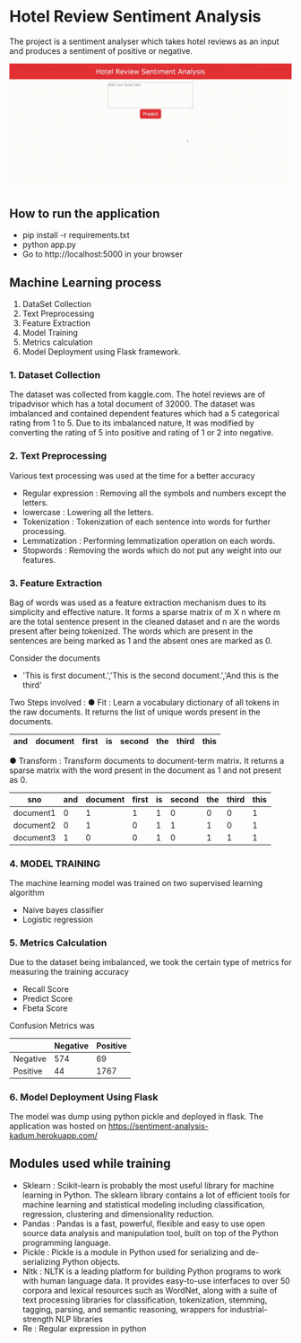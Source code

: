 # Hotel Review Sentiment Analysis

The project is a sentiment analyser which takes hotel reviews as an input and produces a sentiment of positive or negative.

![](sentimentanalysis.gif)

## How to run the application

- pip install -r requirements.txt 
- python app.py
- Go to http://localhost:5000 in your browser

## Machine Learning process

1. DataSet Collection
2. Text Preprocessing
3. Feature Extraction
4. Model Training
5. Metrics calculation
6. Model Deployment using Flask framework.

### 1. Dataset Collection

The dataset was collected from kaggle.com. The hotel reviews are of tripadvisor which has a total document of 32000.
The dataset was imbalanced and contained dependent features which had a 5 categorical rating from 1 to 5. Due to its imbalanced nature, It was modified
by converting the rating of 5 into positive and rating of 1 or 2 into negative.

### 2. Text Preprocessing

Various text processing was used at the time for a better accuracy
- Regular expression : Removing all the symbols and numbers except the letters.
- lowercase : Lowering all the letters.
- Tokenization : Tokenization of each sentence into words for further processing.
- Lemmatization : Performing lemmatization operation on each words.
- Stopwords : Removing the words which do not put any weight into our features.

### 3. Feature Extraction

Bag of words was used as a feature extraction mechanism dues to its simplicity and effective nature.
It forms a sparse matrix of m X n where m are the total sentence present in the cleaned dataset and n are the words present after being tokenized.
The words which are present in the sentences are being marked as 1 and the absent ones are marked as 0.

Consider the documents 
 -  'This is first document.','This is the second document.','And this is the third'

Two Steps involved : 
●	Fit : Learn a vocabulary dictionary of all tokens in the raw documents.
It returns the list of unique words present in the documents.

| and   |	document   |	first	       | is        | second |	the     |	third  |	this |
| ----- | ----------- | ------------- | --------- | ------ | ------- | ------ | ----- | 

●	Transform : Transform documents to document-term matrix.
  It returns a sparse matrix with the word present in the document as 1 and not present as 0.

|       sno       | and         |	document    |	first	       | is           | second       | 	the         |	third        |	this         |
| -----------  | ----------- | -----------  | -----------  | -----------  | -----------  | -----------  | -----------  | -----------   |
| document1     | 0	          |   1	         | 1	          | 1	           | 0	          | 0	           | 0	            | 1 |
| document2 | 0	| 1	| 0	| 1	| 1	| 1	| 0	| 1  |
| document3	| 1	| 0	| 0	| 1	| 0	| 1	| 1	| 1 | 

### 4. MODEL TRAINING

The machine learning model was trained on two supervised learning algorithm
- Naive bayes classifier
- Logistic regression

### 5. Metrics Calculation

Due to the dataset being imbalanced, we took the certain type of metrics for measuring the training accuracy
- Recall Score
- Predict Score
- Fbeta Score

Confusion Metrics was 

|  |Negative | 	Positive |
|----- | ----- | ----- |
| Negative	| 574 |	69|
|Positive |	44 |	1767 |


### 6. Model Deployment Using Flask

The model was dump using python pickle and deployed in flask.
The application was hosted on  https://sentiment-analysis-kadum.herokuapp.com/

## Modules used while training

-	Sklearn : Scikit-learn is probably the most useful library for machine learning in Python. The sklearn library contains a lot of efficient tools for machine learning and statistical modeling including classification, regression, clustering and dimensionality reduction.
-	Pandas : Pandas is a fast, powerful, flexible and easy to use open source data analysis and manipulation tool, built on top of the Python programming language.
-	Pickle : Pickle is a module in Python used for serializing and de-serializing Python objects.
-	Nltk : NLTK is a leading platform for building Python programs to work with human language data. It provides easy-to-use interfaces to over 50 corpora and lexical resources such as WordNet, along with a suite of text processing libraries for classification, tokenization, stemming, tagging, parsing, and semantic reasoning, wrappers for industrial-strength NLP libraries
-	Re : Regular expression in python
